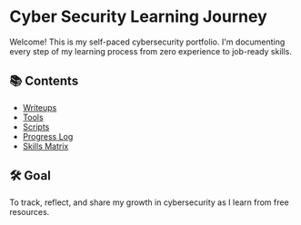 # Cyber Security Learning Journey

Welcome! This is my self-paced cybersecurity portfolio. I'm documenting every step of my learning process from zero experience to job-ready skills.

## 📚 Contents
- [Writeups](writeups.md)
- [Tools](tools.md)
- [Scripts](scripts/)
- [Progress Log](progress_log.md)
- [Skills Matrix](skills_matrix.md)

## 🛠️ Goal
To track, reflect, and share my growth in cybersecurity as I learn from free resources.
